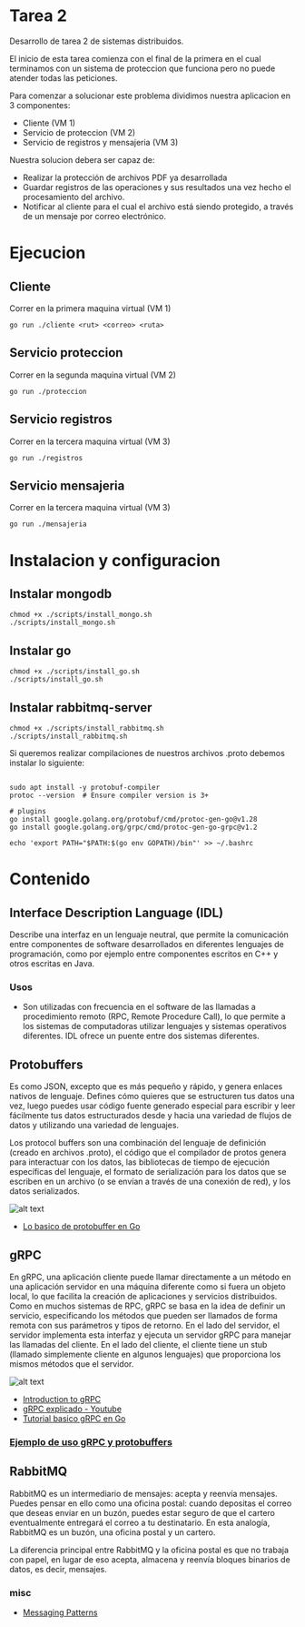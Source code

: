 # Tarea 2
Desarrollo de tarea 2 de sistemas distribuidos.

El inicio de esta tarea comienza con el final de la primera en el cual terminamos con un sistema de proteccion que funciona pero no puede atender todas las peticiones.

Para comenzar a solucionar este problema dividimos nuestra aplicacion en 3 componentes:

* Cliente (VM 1)
* Servicio de proteccion (VM 2)
* Servicio de registros y mensajeria (VM 3)

Nuestra solucion debera ser capaz de:
 
* Realizar la protección de archivos PDF ya desarrollada
* Guardar  registros  de  las  operaciones  y  sus  resultados  una  vez  hecho  el  procesamiento del archivo. 
* Notificar al cliente para el cual el archivo está siendo protegido, a través de un mensaje por correo electrónico.


# Ejecucion

## Cliente

Correr en la primera maquina virtual (VM 1)

```shell
go run ./cliente <rut> <correo> <ruta>
```

## Servicio proteccion

Correr en la segunda maquina virtual (VM 2)
```shell
go run ./proteccion
```

## Servicio registros
Correr en la tercera maquina virtual (VM 3)


```shell
go run ./registros
```

## Servicio mensajeria
Correr en la tercera maquina virtual (VM 3)

```shell
go run ./mensajeria
```


# Instalacion y configuracion


## Instalar mongodb
```shell
chmod +x ./scripts/install_mongo.sh
./scripts/install_mongo.sh
```

## Instalar go
```shell
chmod +x ./scripts/install_go.sh
./scripts/install_go.sh
```

## Instalar rabbitmq-server
```shell
chmod +x ./scripts/install_rabbitmq.sh
./scripts/install_rabbitmq.sh
```

Si queremos realizar compilaciones de nuestros archivos .proto debemos instalar lo siguiente:
```shell

sudo apt install -y protobuf-compiler
protoc --version  # Ensure compiler version is 3+

# plugins
go install google.golang.org/protobuf/cmd/protoc-gen-go@v1.28
go install google.golang.org/grpc/cmd/protoc-gen-go-grpc@v1.2

echo 'export PATH="$PATH:$(go env GOPATH)/bin"' >> ~/.bashrc
```


# Contenido

## Interface Description Language (IDL)

Describe una interfaz en un lenguaje neutral, que permite la comunicación entre componentes de software desarrollados en diferentes lenguajes de programación, como por ejemplo entre componentes escritos en C++ y otros escritas en Java.

### Usos

* Son utilizadas con frecuencia en el software de las llamadas a procedimiento remoto (RPC, Remote Procedure Call), lo que permite a los sistemas de computadoras utilizar lenguajes y sistemas operativos diferentes. IDL ofrece un puente entre dos sistemas diferentes.

## Protobuffers

Es como JSON, excepto que es más pequeño y rápido, y genera enlaces nativos de lenguaje. Defines cómo quieres que se estructuren tus datos una vez, luego puedes usar código fuente generado especial para escribir y leer fácilmente tus datos estructurados desde y hacia una variedad de flujos de datos y utilizando una variedad de lenguajes.

Los protocol buffers son una combinación del lenguaje de definición (creado en archivos .proto), el código que el compilador de protos genera para interactuar con los datos, las bibliotecas de tiempo de ejecución específicas del lenguaje, el formato de serialización para los datos que se escriben en un archivo (o se envían a través de una conexión de red), y los datos serializados.

![alt text](https://protobuf.dev/images/protocol-buffers-concepts.png)


* [Lo basico de protobuffer en Go](https://protobuf.dev/getting-started/gotutorial/)

## gRPC

En gRPC, una aplicación cliente puede llamar directamente a un método en una aplicación servidor en una máquina diferente como si fuera un objeto local, lo que facilita la creación de aplicaciones y servicios distribuidos. Como en muchos sistemas de RPC, gRPC se basa en la idea de definir un servicio, especificando los métodos que pueden ser llamados de forma remota con sus parámetros y tipos de retorno. En el lado del servidor, el servidor implementa esta interfaz y ejecuta un servidor gRPC para manejar las llamadas del cliente. En el lado del cliente, el cliente tiene un stub (llamado simplemente cliente en algunos lenguajes) que proporciona los mismos métodos que el servidor.

![alt text](https://grpc.io/img/landing-2.svg)

* [Introduction to gRPC](https://grpc.io/docs/what-is-grpc/introduction/)
* [gRPC explicado - Youtube](https://www.youtube.com/watch?v=NHw2cjcMN9g&t=60s)
* [Tutorial basico gRPC en Go](https://grpc.io/docs/languages/go/basics/)


### [Ejemplo de uso gRPC y protobuffers](./examples/grpc-example/README.md)

## RabbitMQ

RabbitMQ es un intermediario de mensajes: acepta y reenvía mensajes. Puedes pensar en ello como una oficina postal: cuando depositas el correo que deseas enviar en un buzón, puedes estar seguro de que el cartero eventualmente entregará el correo a tu destinatario. En esta analogía, RabbitMQ es un buzón, una oficina postal y un cartero.

La diferencia principal entre RabbitMQ y la oficina postal es que no trabaja con papel, en lugar de eso acepta, almacena y reenvía bloques binarios de datos, es decir, mensajes.


### misc

- [Messaging Patterns](https://www.enterpriseintegrationpatterns.com/patterns/messaging/RequestReply.html)